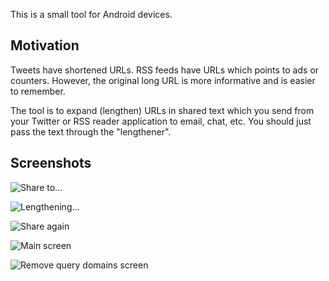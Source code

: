 This is a small tool for Android devices.

Motivation
----------

Tweets have shortened URLs.
RSS feeds have URLs which points to ads or counters.
However, the original long URL is more informative and is easier to remember.

The tool is to expand (lengthen) URLs in shared text
which you send from your Twitter or RSS reader application to email, chat, etc.
You should just pass the text through the "lengthener".

Screenshots
-----------

![Share to...](https://bitbucket.org/gelin/url-lengthener-for-android/raw/85a80af4355d2f0a3d9d55c5d42536ca7e52f57b/misc/screenshots/device-2014-01-07-155125.png)

![Lengthening...](https://bitbucket.org/gelin/url-lengthener-for-android/raw/85a80af4355d2f0a3d9d55c5d42536ca7e52f57b/misc/screenshots/device-2014-01-07-155149.png)

![Share again](https://bitbucket.org/gelin/url-lengthener-for-android/raw/85a80af4355d2f0a3d9d55c5d42536ca7e52f57b/misc/screenshots/device-2014-01-07-155214.png)

![Main screen](https://bitbucket.org/gelin/url-lengthener-for-android/raw/85a80af4355d2f0a3d9d55c5d42536ca7e52f57b/misc/screenshots/main_activity.png)

![Remove query domains screen](https://bitbucket.org/gelin/url-lengthener-for-android/raw/85a80af4355d2f0a3d9d55c5d42536ca7e52f57b/misc/screenshots/remove_query_domains_activity.png)
